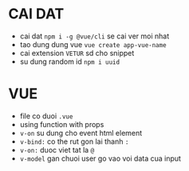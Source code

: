 # CAI DAT

- cai dat `npm i -g @vue/cli` se cai ver moi nhat
- tao dung dung vue `vue create app-vue-name`
- cai extension `VETUR` sd cho snippet
- su dung random id `npm i uuid`

# VUE

- file co duoi `.vue`
- using function with props
- `v-on` su dung cho event html element
- `v-bind:` co the rut gon lai thanh `:`
- `v-on:` duoc viet tat la `@`
- `v-model` gan chuoi user go vao voi data cua input
